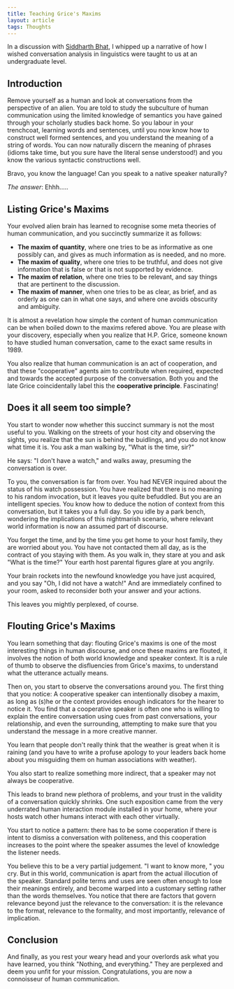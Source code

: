 ```yaml
---
title: Teaching Grice's Maxims
layout: article
tags: Thoughts
---
```


In a discussion with [Siddharth Bhat](https://bollu.github.io), I whipped up a
narrative of how I wished conversation analysis in linguistics were taught to us
at an undergraduate level.

<!--more-->

## Introduction
Remove yourself as a human and look at conversations from the perspective of an
alien. You are told to study the subculture of human communication using the
limited knowledge of semantics you have gained through your scholarly studies
back home. So you labour in your trenchcoat, learning words and sentences, until
you now know how to construct well formed sentences, and you understand the
meaning of a string of words. You can now naturally discern the meaning of
phrases (idioms take time, but you sure have the literal sense understood!) and
you know the various syntactic constructions well.

Bravo, you know the language! Can you speak to a native speaker naturally?

*The answer*: Ehhh.....

## Listing Grice's Maxims
Your evolved alien brain has learned to recognise some meta theories of human
communication, and you succinctly summarize it as follows:

<ul>
  <li><b>The maxim of quantity</b>, where one tries to be as informative as one
    possibly can, and gives as much information as is needed, and no more.</li>

  <li><b>The maxim of quality</b>, where one tries to be truthful, and does not
    give information that is false or that is not supported by evidence.</li>

  <li><b>The maxim of relation</b>, where one tries to be relevant, and say
    things that are pertinent to the discussion.</li>

  <li><b>The maxim of manner</b>, when one tries to be as clear, as brief, and
    as orderly as one can in what one says, and where one avoids obscurity and
    ambiguity.</li>
</ul>

It is almost a revelation how simple the content of human communication can be
when boiled down to the maxims refered above. You are please with your
discovery, especially when you realize that H.P. Grice, someone known to have
studied human conversation, came to the exact same results in 1989.

You also realize that human communication is an act of cooperation, and that
these "cooperative" agents aim to contribute when required, expected and towards
the accepted purpose of the conversation. Both you and the late Grice
coincidentally label this the <b>cooperative principle</b>. Fascinating!

## Does it all seem too simple?

You start to wonder now whether this succinct summary is not the most useful to
you. Walking on the streets of your host city and observing the sights, you
realize that the sun is behind the buidlings, and you do not know what time it
is. You ask a man walking by, "What is the time, sir?"

He says: "I don't have a watch," and walks away, presuming the conversation is
over.

To you, the conversation is far from over. You had NEVER inquired about the
status of his watch possession. You have realized that there is no meaning to
his random invocation, but it leaves you quite befuddled. But you are an
intelligent species. You know how to deduce the notion of context from this
conversation, but it takes you a full day. So you idle by a park bench,
wondering the implications of this nightmarish scenario, where relevant world
information is now an assumed part of discourse.

You forget the time, and by the time you get home to your host family, they are
worried about you. You have not contacted them all day, as is the contract of
you staying with them. As you walk in, they stare at you and ask "What is the
time?" Your earth host parental figures glare at you angrily.

Your brain rockets into the newfound knowledge you have just acquired, and you
say "Oh, I did not have a watch!" And are immediately confined to your room,
asked to reconsider both your answer and your actions.

This leaves you mightly perplexed, of course.

## Flouting Grice's Maxims

You learn something that day: flouting Grice's maxims is one of the most
interesting things in human discourse, and once these maxims are flouted,
it involves the notion of both world knowledge and speaker context. It is a
rule of thumb to observe the disfluencies from Grice's maxims, to understand
what the utterance actually means.

Then on, you start to observe the conversations around you. The first thing that
you notice: A cooperative speaker can intentionally disobey a maxim, as long as
(s)he or the context provides enough indicators for the hearer to notice it.
You find that a cooperative speaker is often one who is willing to explain the
entire conversation using cues from past conversations, your relationship, and
even the surrounding, attempting to make sure that you understand the message
in a more creative manner.

You learn that people don't really think that the weather is great when it is
raining (and you have to write a profuse apology to your leaders back home about
you misguiding them on human associations with weather).

You also start to realize something more indirect, that a speaker may not always
be cooperative.

This leads to  brand new plethora of problems, and your trust in the validity
of a conversation quickly shrinks. One such exposition came from the very
underrated human interaction module installed in your home, where your hosts
watch other humans interact with each other virtually.

You start to notice a pattern: there has to be some cooperation if there is
intent to dismiss a conversation with politeness, and this cooperation increases
to the point where the speaker assumes the level of knowledge the listener needs.

You believe this to be a very partial judgement. "I want to know more, " you
cry. But in this world, communication is apart from the actual illocution of
the speaker. Standard polite terms and uses are seen often enough to lose their
meanings entirely, and become warped into a customary setting rather than the
words themselves. You notice that there are factors that govern relevance beyond
just the relevance to the conversation: it is the relevance to the format,
relevance to the formality, and most importantly, relevance of implication.

## Conclusion
And finally, as you rest your weary head and your overlords ask what you have
learned, you think "Nothing, and everything." They are perplexed and deem you
unfit for your mission. Congratulations, you are now a connoisseur of human
communication.
